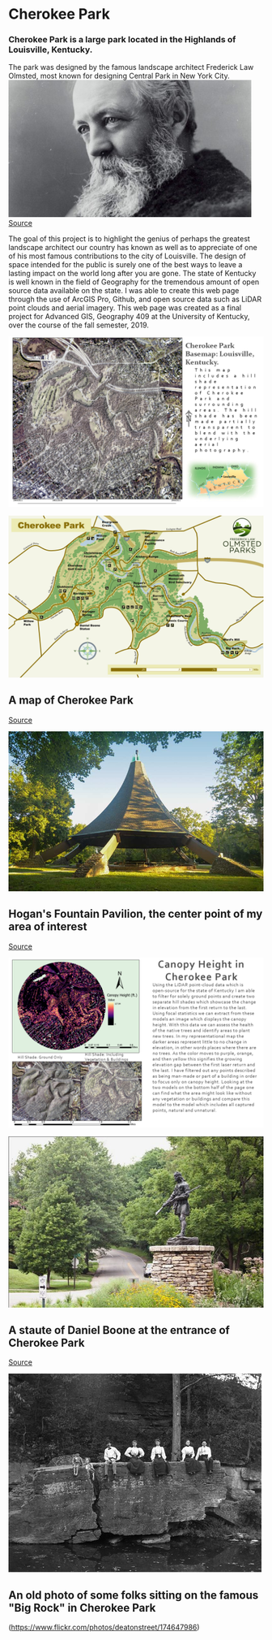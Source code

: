# Cherokee Park
### Cherokee Park is a large park located in the Highlands of Louisville, Kentucky. 

The park was designed by the famous landscape architect Frederick Law Olmsted, most known for designing Central Park in New York City.
![Frederick Law Olmsted](Thumbnail/frederick-law-olmsted.jpg)      
[Source](http://www.architecture.org/learn/resources/architecture-dictionary/entry/frederick-law-olmsted/)

The goal of this project is to highlight the genius of perhaps the greatest landscape architect our country has known as well as to appreciate of one of his most famous contributions to the city of Louisville. The design of space intended for the public is surely one of the best ways to leave a lasting impact on the world long after you are gone. The state of Kentucky is well known in the field of Geography for the tremendous amount of open source data available on the state. I was able to create this web page through the use of ArcGIS Pro, Github, and open source data such as LiDAR point clouds and aerial imagery. This web page was created as a final project for Advanced GIS, Geography 409 at the University of Kentucky, over the course of the fall semester, 2019. 

![My Basemap of Cherokee Park](Thumbnail/CherokeeBasemap.png)

![Map of Cherokee Park](Thumbnail/cherokee-park-map.jpg)
## A map of Cherokee Park 
[Source](https://schoolyourbody2.wordpress.com/2015/02/08/visit-the-beautiful-cherokee-park/)

![Hogan's Fountain Pavilion](Thumbnail/Hogans-Fountain-Pavilion.jpg)
## Hogan's Fountain Pavilion, the center point of my area of interest
[Source](https://historiclouisville.com/hogans-fountain-pavilion/)

![Canopy Height Layout](Thumbnail/CherokeeCanopy.png)

![Boone Statue](Thumbnail/boone.jpg)

## A staute of Daniel Boone at the entrance of Cherokee Park
[Source](https://www.pinterest.cl/pin/435301120203958573/)

![Big Rock, Cherokee](Thumbnail/bigrock.jpg)
## An old photo of some folks sitting on the famous "Big Rock" in Cherokee Park
(https://www.flickr.com/photos/deatonstreet/174647986)